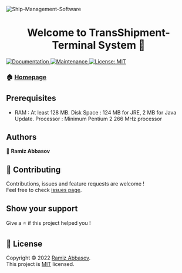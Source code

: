 ![Ship-Management-Software](            https://user-images.githubusercontent.com/75210504/159066915-8b2cb737-6555-48a3-82e2-b2e9ce9dfe3b.jpg)

<h1 align="center">Welcome to TransShipment-Terminal System 👋</h1>
<p>
  <a href="https://github.com/Ace-Krypton/TransShipment-Terminal/#readme">
    <img alt="Documentation" src="https://img.shields.io/badge/documentation-yes-brightgreen.svg" target="_blank" />
  </a>
  <a href="">
    <img alt="Maintenance" src="https://img.shields.io/badge/Maintained%3F-yes-green.svg" target="_blank" />
  </a>
  <a href="https://github.com/Ace-Krypton/TransShipment-Terminal/blob/master/LICENSE">
    <img alt="License: MIT" src="https://img.shields.io/badge/License-MIT-yellow.svg" target="_blank" />
  </a>
</p>

### 🏠 [Homepage](https://github.com/Ace-Krypton/TransShipment-Terminal)

## Prerequisites

- RAM : At least 128 MB. Disk Space : 124 MB for JRE, 2 MB for Java Update. Processor : Minimum Pentium 2 266 MHz processor 

## Authors

👤 **Ramiz Abbasov**

## 🤝 Contributing

Contributions, issues and feature requests are welcome !<br />Feel free to check [issues page](https://github.com/Ace-Krypton/TransShipment-Terminal/issues).

## Show your support

Give a ⭐️ if this project helped you !

## 📝 License

Copyright © 2022 [Ramiz Abbasov](https://github.com/Ace-Krypton).<br />
This project is [MIT](https://github.com/Ace-Krypton/TransShipment-Terminal/blob/master/LICENSE) licensed.
